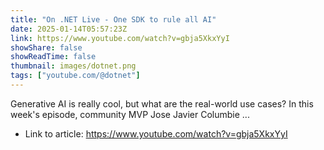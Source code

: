 ```yaml
---
title: "On .NET Live - One SDK to rule all AI"
date: 2025-01-14T05:57:23Z
link: https://www.youtube.com/watch?v=gbja5XkxYyI
showShare: false
showReadTime: false
thumbnail: images/dotnet.png
tags: ["youtube.com/@dotnet"]
---
```

Generative AI is really cool, but what are the real-world use cases? In this week's episode, community MVP Jose Javier Columbie ...

- Link to article: https://www.youtube.com/watch?v=gbja5XkxYyI